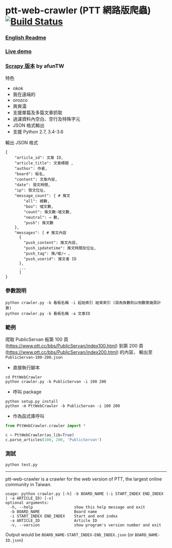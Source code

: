 # ptt-web-crawler (PTT 網路版爬蟲) [![Build Status](https://travis-ci.org/jwlin/ptt-web-crawler.svg?branch=master)](https://travis-ci.org/jwlin/ptt-web-crawler)

### [English Readme](#english_desc)
### [Live demo](http://app.castman.net/ptt-web-crawler)
### [Scrapy 版本](https://github.com/afunTW/ptt-web-crawler) by afunTW

特色
* okok
* 我在遠端的
* orozco
* 爽爽灀
* 支援單篇及多篇文章抓取
* 過濾資料內空白、空行及特殊字元
* JSON 格式輸出
* 支援 Python 2.7, 3.4-3.6

輸出 JSON 格式
```
{
    "article_id": 文章 ID,
    "article_title": 文章標題 ,
    "author": 作者,
    "board": 板名,
    "content": 文章內容,
    "date": 發文時間,
    "ip": 發文位址,
    "message_count": { # 推文
        "all": 總數,
        "boo": 噓文數,
        "count": 推文數-噓文數,
        "neutral": → 數,
        "push": 推文數
    },
    "messages": [ # 推文內容
      {
        "push_content": 推文內容,
        "push_ipdatetime": 推文時間及位址,
        "push_tag": 推/噓/→ ,
        "push_userid": 推文者 ID
      },
      ...
      ]
}
```

### 參數說明

```commandline
python crawler.py -b 看板名稱 -i 起始索引 結束索引 (設為負數則以倒數第幾頁計算) 
python crawler.py -b 看板名稱 -a 文章ID 
```

### 範例

爬取 PublicServan 板第 100 頁 (https://www.ptt.cc/bbs/PublicServan/index100.html) 
到第 200 頁 (https://www.ptt.cc/bbs/PublicServan/index200.html) 的內容，
輸出至 `PublicServan-100-200.json`

* 直接執行腳本

```commandline
cd PttWebCrawler
python crawler.py -b PublicServan -i 100 200
```
    
* 呼叫 package

```commandline
python setup.py install
python -m PttWebCrawler -b PublicServan -i 100 200
```

* 作為函式庫呼叫

```python
from PttWebCrawler.crawler import *

c = PttWebCrawler(as_lib=True)
c.parse_articles(100, 200, 'PublicServan')
```

### 測試
```commandline
python test.py
```

***

<a name="english_desc"></a>ptt-web-crawler is a crawler for the web version of PTT, the largest online community in Taiwan. 

    usage: python crawler.py [-h] -b BOARD_NAME (-i START_INDEX END_INDEX | -a ARTICLE_ID) [-v]
    optional arguments:
      -h, --help                  show this help message and exit
      -b BOARD_NAME               Board name
      -i START_INDEX END_INDEX    Start and end index
      -a ARTICLE_ID               Article ID
      -v, --version               show program's version number and exit

Output would be `BOARD_NAME-START_INDEX-END_INDEX.json` (or `BOARD_NAME-ID.json`)
